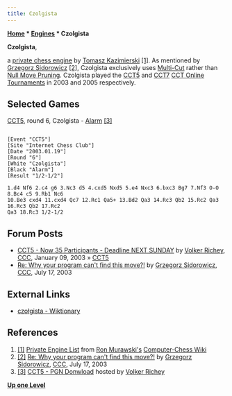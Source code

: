 ```yaml
---
title: Czolgista
---
```

**[Home](Home "Home") * [Engines](Engines "Engines") * Czolgista**

**Czolgista**,

a [private chess engine](Category:Private "Category:Private") by [Tomasz Kazimierski](index.php?title=Tomasz_Kazimierski&action=edit&redlink=1 "Tomasz Kazimierski (page does not exist)")
<a id="cite-note-1" href="#cite-ref-1">[1]</a>.
As mentioned by [Grzegorz Sidorowicz](Grzegorz_Sidorowicz "Grzegorz Sidorowicz")
<a id="cite-note-2" href="#cite-ref-2">[2]</a>,
Czolgista exclusively uses [Multi-Cut](Multi-Cut "Multi-Cut") rather than [Null Move Pruning](Null_Move_Pruning "Null Move Pruning"). Czolgista played the [CCT5](CCT5 "CCT5") and [CCT7](CCT7 "CCT7") [CCT Online Tournaments](CCT_Tournaments "CCT Tournaments") in 2003 and 2005 respectively.

## Selected Games

[CCT5](CCT5 "CCT5"), round 6, Czolgista - [Alarm](Alarm "Alarm") <a id="cite-note-3" href="#cite-ref-3">[3]</a>

```

[Event "CCT5"]
[Site "Internet Chess Club"]
[Date "2003.01.19"]
[Round "6"]
[White "Czolgista"]
[Black "Alarm"]
[Result "1/2-1/2"]

1.d4 Nf6 2.c4 g6 3.Nc3 d5 4.cxd5 Nxd5 5.e4 Nxc3 6.bxc3 Bg7 7.Nf3 O-O 8.Bc4 c5 9.Rb1 Nc6 
10.Be3 cxd4 11.cxd4 Qc7 12.Rc1 Qa5+ 13.Bd2 Qa3 14.Rc3 Qb2 15.Rc2 Qa3 16.Rc3 Qb2 17.Rc2 
Qa3 18.Rc3 1/2-1/2

```

## Forum Posts

- [CCT5 - Now 35 Participants - Deadline NEXT SUNDAY](https://www.stmintz.com/ccc/index.php?id=276063) by [Volker Richey](index.php?title=Volker_Richey&action=edit&redlink=1 "Volker Richey (page does not exist)"), [CCC](CCC "CCC"), January 09, 2003 » [CCT5](CCT5 "CCT5")
- [Re: Why your program can't find this move?!](https://www.stmintz.com/ccc/index.php?id=306813) by [Grzegorz Sidorowicz](Grzegorz_Sidorowicz "Grzegorz Sidorowicz"), [CCC](CCC "CCC"), July 17, 2003

## External Links

- [czołgista - Wiktionary](https://en.wiktionary.org/wiki/czo%C5%82gista)

## References

1. <a id="cite-ref-1" href="#cite-note-1">[1]</a> [Private Engine List](http://computer-chess.org/doku.php?id=computer_chess:wiki:lists:private_engine_list) from [Ron Murawski's](Ron_Murawski "Ron Murawski") [Computer-Chess Wiki](http://computer-chess.org/doku.php?id=home)
1. <a id="cite-ref-2" href="#cite-note-2">[2]</a> [Re: Why your program can't find this move?!](https://www.stmintz.com/ccc/index.php?id=306813) by [Grzegorz Sidorowicz](Grzegorz_Sidorowicz "Grzegorz Sidorowicz"), [CCC](CCC "CCC"), July 17, 2003
1. <a id="cite-ref-3" href="#cite-note-3">[3]</a> [CCT5 - PGN Donwload](http://www.vrichey.de/cct5/) hosted by [Volker Richey](index.php?title=Volker_Richey&action=edit&redlink=1 "Volker Richey (page does not exist)")

**[Up one Level](Engines "Engines")**


